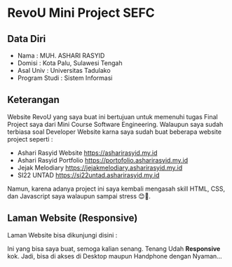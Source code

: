 <!-- @format -->

# RevoU Mini Project SEFC

## Data Diri

- Nama : MUH. ASHARI RASYID
- Domisi : Kota Palu, Sulawesi Tengah
- Asal Univ : Universitas Tadulako
- Program Studi : Sistem Informasi

## Keterangan

Website RevoU yang saya buat ini bertujuan untuk memenuhi tugas Final Project saya dari Mini Course Software Engineering. Walaupun saya sudah terbiasa soal Developer Website karna saya sudah buat beberapa website project seperti :

- Ashari Rasyid Website https://asharirasyid.my.id
- Ashari Rasyid Portfolio https://portofolio.asharirasyid.my.id
- Jejak Melodiary https://jejakmelodiary.asharirasyid.my.id
- SI22 UNTAD https://si22untad.asharirasyid.my.id

Namun, karena adanya project ini saya kembali mengasah skill HTML, CSS, dan Javascript saya walaupun sampai stress 😊🙏.

## Laman Website (Responsive)

Laman Website bisa dikunjungi disini :

Ini yang bisa saya buat, semoga kalian senang. Tenang Udah **Responsive** kok. Jadi, bisa di akses di Desktop maupun Handphone dengan Nyaman...

